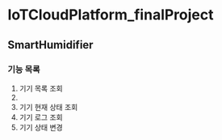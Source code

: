 # IoTCloudPlatform_finalProject

## SmartHumidifier

### 기능 목록
1. 기기 목록 조회
2. 
3. 기기 현재 상태 조회
4. 기기 로그 조회
5. 기기 상태 변경
